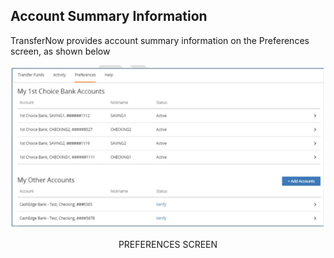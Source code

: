 ## Account Summary Information

TransferNow provides account summary information on the Preferences screen, as shown below

<center>

![Image](../../../assets/images/Preferences_Screen.png ) <br />

PREFERENCES SCREEN
</center>